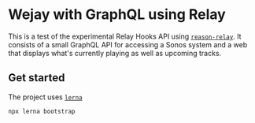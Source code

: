 # Wejay with GraphQL using Relay

This is a test of the experimental Relay Hooks API using
[`reason-relay`](https://github.com/zth/reason-relay/). It consists of a small
GraphQL API for accessing a Sonos system and a web that displays what's currently
playing as well as upcoming tracks.

## Get started

The project uses [`lerna`](https://github.com/lerna/lerna)

```
npx lerna bootstrap
```
